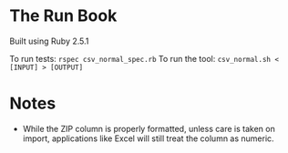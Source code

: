 # The Run Book

Built using Ruby 2.5.1

To run tests: `rspec csv_normal_spec.rb`
To run the tool: `csv_normal.sh < [INPUT] > [OUTPUT]`

# Notes

- While the ZIP column is properly formatted, unless care is taken on import, applications like Excel will still treat the column as numeric.